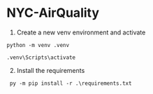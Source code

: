 # NYC-AirQuality

1. Create a new venv environment and activate

```aiignore
python -m venv .venv

.venv\Scripts\activate
```

2. Install the requirements

```aiignore
 py -m pip install -r .\requirements.txt
```